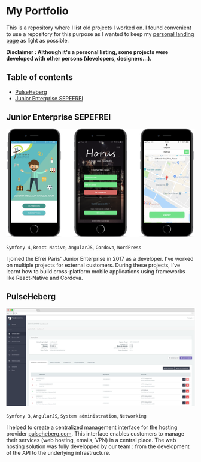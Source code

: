 # My Portfolio

This is a repository where I list old projects I worked on.
I found convenient to use a repository for this purpose as I wanted to keep my [personal landing page](https://tcardonne.fr) as light as possible.

__Disclaimer : Although it's a personal listing, some projects were developed with other persons (developers, designers...).__

## Table of contents

* [PulseHeberg](#pulseheberg)
* [Junior Enterprise SEPEFREI](#Junior-Enterprise-SEPEFREI)

## Junior Enterprise SEPEFREI

![SEPEFREI Horus](img/sepefrei.png)

`Symfony 4`, `React Native`, `AngularJS`, `Cordova`, `WordPress`

I joined the Efrei Paris' Junior Enterprise in 2017 as a developer. I've worked on multiple projects for external customers.
During these projects, I've learnt how to build cross-platform mobile applications using frameworks like React-Native and Cordova.

## PulseHeberg

![PulseHeberg](img/pulseheberg_b.png)

`Symfony 3`, `AngularJS`, `System administration`, `Networking`

I helped to create a centralized management interface for the hosting provider [pulseheberg.com](https://pulseheberg.com).
This interface enables customers to manage their services (web hosting, emails, VPN) in a central place.
The web hosting solution was fully developped by our team : from the development of the API to the underlying infrastructure.

